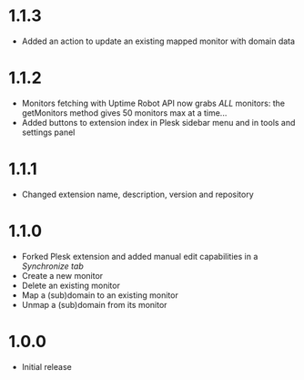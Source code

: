 # 1.1.3

* Added an action to update an existing mapped monitor with domain data

# 1.1.2

* Monitors fetching with Uptime Robot API now grabs *ALL* monitors: the getMonitors method gives 50 monitors max at a time...
* Added buttons to extension index in Plesk sidebar menu and in tools and settings panel

# 1.1.1

* Changed extension name, description, version and repository

# 1.1.0

* Forked Plesk extension and added manual edit capabilities in a *Synchronize tab*
* Create a new monitor
* Delete an existing monitor
* Map a (sub)domain to an existing monitor
* Unmap a (sub)domain from its monitor

# 1.0.0

* Initial release
